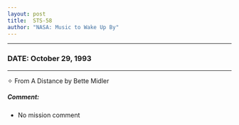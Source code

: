 ```yaml
---
layout: post
title:  STS-58
author: "NASA: Music to Wake Up By"
---
```


----
### DATE: October 29, 1993
----
✧ From A Distance by Bette Midler

##### Comment:
* No mission comment

